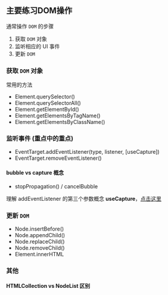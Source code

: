 ## 主要练习DOM操作

通常操作 `DOM` 的步骤

1. 获取 `DOM` 对象
2. 监听相应的 UI 事件
3. 更新 `DOM`

### 获取 `DOM` 对象

常用的方法

- Element.querySelector()
- Element.querySelectorAll()
- Element.getElementById()
- Element.getElementsByTagName()
- Element.getElementsByClassName()

### 监听事件 (重点中的重点)

- EventTarget.addEventListener(type, listener, [useCapture])
- EventTarget.removeEventListener()

#### bubble vs capture 概念

- stopPropagation() / cancelBubble

理解 addEventListener 的第三个参数概念 **useCapture**，[点击这里](https://stackoverflow.com/questions/7398290/unable-to-understand-usecapture-attribute-in-addeventlistener)


### 更新 `DOM`

- Node.insertBefore()
- Node.appendChild()
- Node.replaceChild()
- Node.removeChild()
- Element.innerHTML

### 其他

#### HTMLCollection vs NodeList 区别
